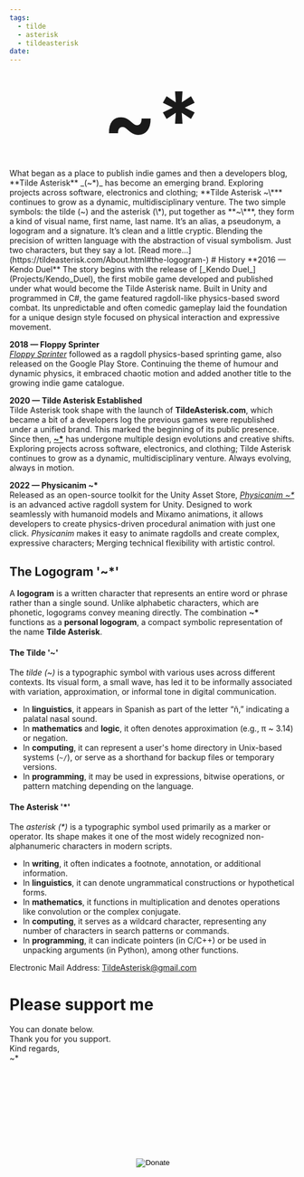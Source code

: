 ```yaml
---
tags:
  - tilde
  - asterisk
  - tildeasterisk
date:
---
```

<p style="font-size:10em; font-weight:bold; text-align:center;margin:0;" ><a href="https://TildeAsterisk.com" class="hover-underline" >~*</a></p>
What began as a place to publish indie games and then a developers blog, **Tilde Asterisk** _(~*)_ has become an emerging brand. Exploring projects across software, electronics and clothing; **Tilde Asterisk ~\*** continues to grow as a dynamic, multidisciplinary venture.
The two simple symbols: the tilde (~) and the asterisk (\*), put together as **~\***, they form a kind of visual name, first name, last name. It’s an alias, a pseudonym, a logogram and a signature. It’s clean and a little cryptic. Blending the precision of written language with the abstraction of visual symbolism.
Just two characters, but they say a lot.        
[Read more...](https://tildeasterisk.com/About.html#the-logogram-)
# History
**2016 — Kendo Duel**  
The story begins with the release of [_Kendo Duel_](Projects/Kendo_Duel), the first mobile game developed and published under what would become the Tilde Asterisk name. Built in Unity and programmed in C#, the game featured ragdoll-like physics-based sword combat. Its unpredictable and often comedic gameplay laid the foundation for a unique design style focused on physical interaction and expressive movement.

**2018 — Floppy Sprinter**  
[_Floppy Sprinter_](Projects/Floppy_Sprinter) followed as a ragdoll physics-based sprinting game, also released on the Google Play Store. Continuing the theme of humour and dynamic physics, it embraced chaotic motion and added another title to the growing indie game catalogue.

**2020 — Tilde Asterisk Established**  
Tilde Asterisk took shape with the launch of **TildeAsterisk.com**, which became a bit of a developers log the previous games were republished under a unified brand. This marked the beginning of its public presence. Since then, [**~\***](https://TildeAsterisk.com) has undergone multiple design evolutions and creative shifts. Exploring projects across software, electronics, and clothing; Tilde Asterisk continues to grow as a dynamic, multidisciplinary venture. Always evolving, always in motion.

**2022 — Physicanim ~\***  
Released as an open-source toolkit for the Unity Asset Store, [_Physicanim ~*_](Projects/Physicanim) is an advanced active ragdoll system for Unity. Designed to work seamlessly with humanoid models and Mixamo animations, it allows developers to create physics-driven procedural animation with just one click. _Physicanim_ makes it easy to animate ragdolls and create complex, expressive characters; Merging technical flexibility with artistic control.

## The Logogram '~\*'
A **logogram** is a written character that represents an entire word or phrase rather than a single sound. Unlike alphabetic characters, which are phonetic, logograms convey meaning directly.
The combination **~\*** functions as a **personal logogram**, a compact symbolic representation of the name **Tilde Asterisk**.
#### **The Tilde '~'**  
The *tilde (~)* is a typographic symbol with various uses across different contexts. Its visual form, a small wave, has led it to be informally associated with variation, approximation, or informal tone in digital communication.
- In **linguistics**, it appears in Spanish as part of the letter “ñ,” indicating a palatal nasal sound.
- In **mathematics** and **logic**, it often denotes approximation (e.g., π ~ 3.14) or negation.
- In **computing**, it can represent a user's home directory in Unix-based systems (`~/`), or serve as a shorthand for backup files or temporary versions.
- In **programming**, it may be used in expressions, bitwise operations, or pattern matching depending on the language.

#### **The Asterisk '\*'**  
The *asterisk (\*)* is a typographic symbol used primarily as a marker or operator. Its shape makes it one of the most widely recognized non-alphanumeric characters in modern scripts.
- In **writing**, it often indicates a footnote, annotation, or additional information.
- In **linguistics**, it can denote ungrammatical constructions or hypothetical forms.
- In **mathematics**, it functions in multiplication and denotes operations like convolution or the complex conjugate.
- In **computing**, it serves as a wildcard character, representing any number of characters in search patterns or commands.
- In **programming**, it can indicate pointers (in C/C++) or be used in unpacking arguments (in Python), among other functions.



# ✉️ Contact me
Electronic Mail Address:  <a href="mailto:TildeAsterisk@gmail.com">  TildeAsterisk@gmail.com</a>

# Please support me
You can donate below.<br>Thank you for you support.<br>Kind regards,<br>~\*<br><center><form action="https://www.paypal.com/paypalme/TildeAsterisk" method="post" target="_top">  
 <!-- Identify your business so that you can collect the payments. -->  
 <input type="hidden" name="business" value="donations@kcparkfriends.org">  
 <!-- Specify details about the contribution -->  
 <input type="hidden" name="no_recurring" value="0">  
 <input type="hidden" name="item_name" value="Friends of the Park">  
 <input type="hidden" name="item_number" value="Fall Cleanup Campaign">  
 <input type="hidden" name="**currency_code**" value="**GBP**">  
 <!-- Display the payment button. -->  
 <input type="image" name="submit" src="https://www.paypalobjects.com/en_US/i/btn/btn_donate_LG.gif" alt="Donate">  
 <img alt="" width="1" height="1" src="https://www.paypalobjects.com/en_US/i/scr/pixel.gif" >  
</form></center>

<style>
h1:first-of-type {
display:none;
}
.hover-underline {
	text-decoration: none;
	color:inherit; 
	font-weight:bold;
}
.hover-underline:hover {
	text-decoration: underline;
}
</style>

